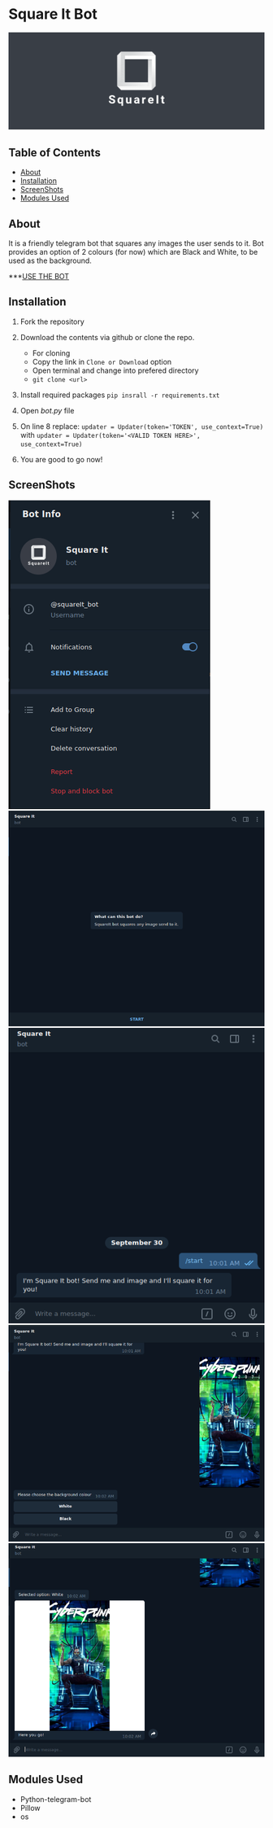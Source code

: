 # Square It Bot
![SquareIt Bot](https://raw.githubusercontent.com/sethiojas/readme_images/master/SquareIt_bot/cover.png)

## Table of Contents
* [About](#about)
* [Installation](#installation)
* [ScreenShots](#screenshots)
* [Modules Used](#modules-used)

## About
It is a friendly telegram bot that squares any images the user sends to it.
Bot provides an option of 2 colours (for now) which are Black and White, to be used as the background.

***[USE THE BOT](http://t.me/squareIt_bot)

## Installation

1. Fork the repository

2. Download the contents via github or clone the repo.
	* For cloning 
	* Copy the link in `Clone or Download` option
	* Open terminal and change into prefered directory
	* `git clone <url>`


3. Install required packages
	`pip insrall -r requirements.txt`

4. Open *bot.py* file

5. On line 8 replace:
	`updater = Updater(token='TOKEN', use_context=True)`
	with
	`updater = Updater(token='<VALID TOKEN HERE>', use_context=True)`

6. You are good to go now!

## ScreenShots
![Bot Info](https://github.com/sethiojas/readme_images/blob/master/SquareIt_bot/bot_info.png)
![Main Screen](https://github.com/sethiojas/readme_images/blob/master/SquareIt_bot/bot_screen.png)
![Start](https://github.com/sethiojas/readme_images/blob/master/SquareIt_bot/start.png)
![Sent image and Options](https://github.com/sethiojas/readme_images/blob/master/SquareIt_bot/colour_option.png)
![Square Image](https://github.com/sethiojas/readme_images/blob/master/SquareIt_bot/square_image.png)

## Modules Used
* Python-telegram-bot
* Pillow
* os
